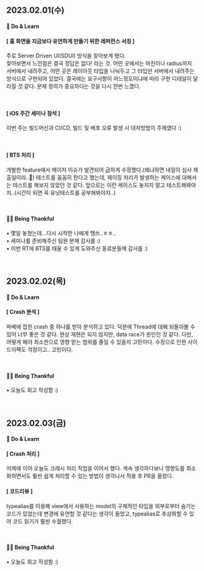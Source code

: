 ## 2023.02.01(수)
#### **🌱 Do & Learn**

#### [ 홈 화면을 지금보다 유연하게 만들기 위한 레퍼런스 서칭 ]
주로 Server Driven UI(SDUI) 방식을 찾아보게 됐다. <br>
찾아보면서 느낀점은 결국 정답은 없다! 라는 것. 어떤 곳에서는 마진이나 radius까지 서버에서 내려주고, 어떤 곳은 레이아웃 타입을 나눠두고 그 타입만 서버에서 내려주는 방식으로 구현되어 있었다. 결국에는 요구사항이 어느정도이냐에 따라 구현 디테일이 달라질 것 같다.
문제 정의가 중요하다는 것을 다시 한번 느꼈다.

<br>

#### [ iOS 주간 세미나 참석 ]
이번 주는 빌드머신과 CI/CD, 빌드 및 배포 오류 발생 시 대처방법이 주제였다 :) <br>

<br>

#### [ BTS 처리 ]
개발한 feature에서 메이저 이슈가 발견되어 급하게 수정했다.(왜냐하면 내일이 심사 제출일이라..🥲) 테스트를 꼼꼼히 한다고 했는데, 페이징 처리가 발생하는 케이스에 대해서는 테스트를 해보지 않았던 것 같다. 앞으로는 이런 케이스도 놓치지 말고 테스트해봐야지..(시간이 되면 꼭 유닛테스트를 공부해봐야지..)


<br>

#### **🙇‍♀️ Being Thankful**
• 몇일 놓쳤는데...다시 시작한 나에게 땡쓰..ㅎㅎ.. <br>
• 세미나를 준비해주신 팀원 분께 감사를 :) <br>
• 이번 RT에 BTS를 태울 수 있게 도와주신 동료분들께 감사를 :)

<br>

## 2023.02.02(목)
#### **🌱 Do & Learn**

#### [ Crash 분석 ]
파베에 잡힌 crash 중 하나를 받아 분석하고 있다. 덕분에 Thread에 대해 되돌아볼 수 있어 너무 좋은 것 같다. 현상 재현은 되지 않지만, data race가 원인인 것 같다. 다만, 어떻게 해야 최소한으로 영향 받는 범위를 줄일 수 있을지 고민이다. 수정으로 인한 사이드이펙도 걱정이고.. 고민이다.

<br>

#### **🙇‍♀️ Being Thankful**
• 오늘도 회고 작성함 :) <br>

<br>

## 2023.02.03(금)
#### **🌱 Do & Learn**

#### [ Crash 처리 ]
어제에 이어 오늘도 크래시 처리 작업을 이어서 했다. 계속 생각하다보니 영향도를 최소화하면서도 훨씬 쉽게 처리할 수 있는 방법이 생각나서 적용 후 PR을 올렸다. 

#### [ 코드리뷰 ]
typealias를 이용해 view에서 사용하는 model의 구체적인 타입을 외부로부터 숨기는 코드가 있었는데 변경에 유연할 것 같다는 생각이 들었고, typealias로 추상화할 수 있어 코드 읽기가 훨씬 수월했다. 

<br>

#### **🙇‍♀️ Being Thankful**
• 오늘도 회고 작성함 :) <br>

